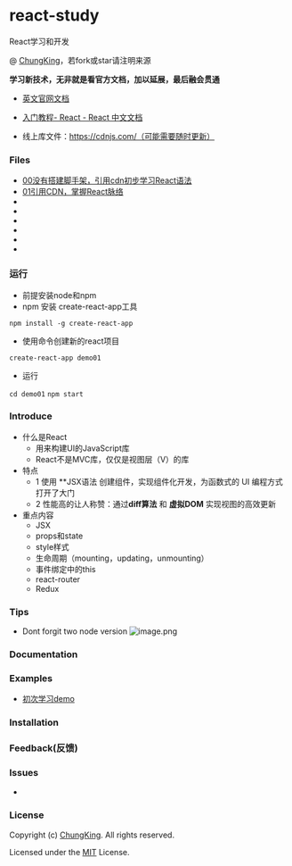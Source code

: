# react-study
React学习和开发

@ [ChungKing](https://github.com/HuangCongQing/react-start)，若fork或star请注明来源

**学习新技术，无非就是看官方文档，加以延展，最后融会贯通**

* [英文官网文档](https://reactjs.org/docs/getting-started.html)

* [入门教程- React - React 中文文档](https://doc.react-china.org/tutorial/tutorial.html)

* 线上库文件：https://cdnjs.com/（可能需要随时更新）

### Files



* [00没有搭建脚手架，引用cdn初步学习React语法](./00demo)
* [01引用CDN，掌握React脉络](./01create-react-app)
* []()
* []()
* []()
* []()
* []()
* []()

### 运行

*  前提安装node和npm
* npm 安装 create-react-app工具

`npm install -g create-react-app`

* 使用命令创建新的react项目

`create-react-app demo01`

* 运行

`cd demo01`
`npm start`

### Introduce

* 什么是React
    * 用来构建UI的JavaScript库
    * React不是MVC库，仅仅是视图层（V）的库
* 特点
    * 1 使用 **JSX语法 创建组件，实现组件化开发，为函数式的 UI 编程方式打开了大门
    * 2 性能高的让人称赞：通过**diff算法** 和 **虚拟DOM** 实现视图的高效更新
* 重点内容
    * JSX
    * props和state
    * style样式
    * 生命周期（mounting，updating，unmounting）
    * 事件绑定中的this
    * react-router
    * Redux




### Tips
* Dont forgit two node version
![image.png](https://upload-images.jianshu.io/upload_images/4340772-d20250f463b92240.png?imageMogr2/auto-orient/strip%7CimageView2/2/w/1240)





### Documentation

### Examples

* [初次学习demo](./01demo)

### Installation

### Feedback(反馈)


### Issues

* 

### License
Copyright (c) [ChungKing](https://github.com/HuangCongQing/react-study). All rights reserved.

Licensed under the [MIT](./LICENSE) License.